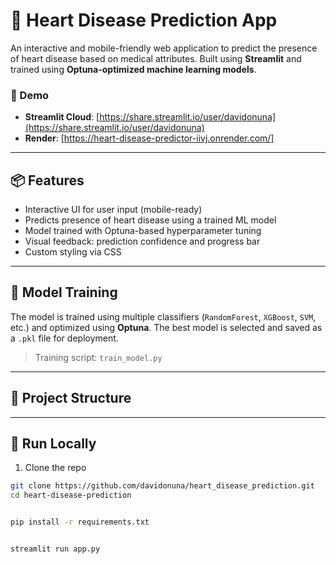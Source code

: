 # 💓 Heart Disease Prediction App

An interactive and mobile-friendly web application to predict the presence of heart disease based on medical attributes. Built using **Streamlit** and trained using **Optuna-optimized machine learning models**.

### 🚀 Demo
- **Streamlit Cloud**: [https://share.streamlit.io/user/davidonuna](https://share.streamlit.io/user/davidonuna)
- **Render**: [https://heart-disease-predictor-iivj.onrender.com/]

---

## 📦 Features

- Interactive UI for user input (mobile-ready)
- Predicts presence of heart disease using a trained ML model
- Model trained with Optuna-based hyperparameter tuning
- Visual feedback: prediction confidence and progress bar
- Custom styling via CSS

---

## 🧠 Model Training

The model is trained using multiple classifiers (`RandomForest`, `XGBoost`, `SVM`, etc.) and optimized using **Optuna**. The best model is selected and saved as a `.pkl` file for deployment.

> Training script: `train_model.py`

---

## 📁 Project Structure

<!-- heart-disease-prediction/
├── app.py
├── train_model.py
├── requirements.txt
├── Dockerfile
├── model/
│ └── best_model_pipeline.pkl
├── data/
│ └── heart_disease.csv
├── assets/
│ └── styles.css
├── reports/
│ ├── confusion_matrix.png
│ └── classification_report.txt
└── README.md -->


---

## 🚀 Run Locally

1. Clone the repo
```bash
git clone https://github.com/davidonuna/heart_disease_prediction.git
cd heart-disease-prediction


pip install -r requirements.txt


streamlit run app.py
